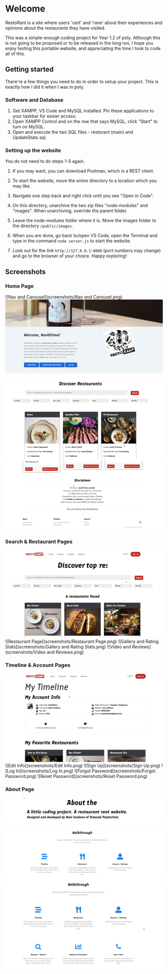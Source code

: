 # Welcome

RestoRant is a site where users 'rant' and 'rave' about their experiences and opinions about the restaurants they have visited.

This was a simple-enough coding project for Year 1.2 of poly. Although this is not going to be proposed or to be released in the long run, I hope you enjoy testing this portable website, and appreciating the time I took to code all of this.

## Getting started

There're a few things you need to do in order to setup your project. This is exactly how I did it when I was in poly.

### Software and Database

1. Get XAMPP, VS Code and MySQL installed. Pin these applications to your taskbar for easier access.
2. Open XAMPP Control and on the row that says MySQL, click "Start" to turn on MySQL.
3. Open and execute the two SQL files - restorant (main) and UpdateStats.sql.

### Setting up the website

You do not need to do steps 1-5 again.

1. If you may want, you can download Postman, which is a REST client.
2. To start the website, move the entire directory to a location which you may like.
3. Navigate one step back and right click until you see "Open in Code".
4. On this directory, unarchive the two zip files "node-modules" and "images". When unarchiving, override the parent folder.
5. Leave the node-modules folder where it is. Move the images folder to the directory `/public/images`.

6. When you are done, go back to/open VS Code, open the Terminal and type in the command `node server.js` to start the website.
7. Look out for the link `http://127.0.0.1:8080` (port numbers may change) and go to the browser of your choice. Happy exploring!

## Screenshots
### Home Page
![Nav and Carousel](screenshots/Nav and Carousel.png)
![Index](screenshots/Index.png)
![Recommended](screenshots/Recommended.png)
![Disclaimer](screenshots/Disclaimer.png)

### Search & Restaurant Pages
![Search](screenshots/Search.png)
![Restaurant Page](screenshots/Restaurant Page.png)
![Gallery and Rating Stats](screenshots/Gallery and Rating Stats.png)
![Video and Reviews](screenshots/Video and Reviews.png)

### Timeline & Account Pages
![Timeline](screenshots/Timeline.png)
![Edit Info](screenshots/Edit Info.png)
![Sign Up](screenshots/Sign Up.png)
![Log In](screenshots/Log In.png)
![Forgot Password](screenshots/Forgot Password.png)
![Reset Password](screenshots/Reset Password.png)

### About Page
![About](screenshots/About.png)
![Walkthrough](screenshots/Walkthrough.png)
